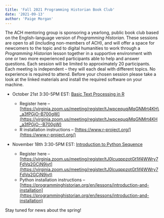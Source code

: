 ```yaml
---
title: 'Fall 2021 Programming Historian Book Club'
date: '2021-09-13'
author: 'Paige Morgan'
---
```

The ACH mentoring group is sponsoring a yearlong, public book club based on the English-language version of *Programming Historian.* These sessions are open to all (including non-members of ACH), and will offer a space for newcomers to the topic and to digital humanities to work through a *Programming Historian* lesson together in a supportive environment with one or two more experienced participants able to help and answer questions. Each session will be limited to approximately 20 participants. Each meeting is independent – they will each deal with different topics. No experience is required to attend. Before your chosen session please take a look at the linked materials and install the required software on your machine.

- October 21st 3:30-5PM EST: [Basic Text Processing in R](https://programminghistorian.org/en/lessons/basic-text-processing-in-r)
  - Register here – [https://virginia.zoom.us/meeting/register/tJwpcequqjMqGNMrt4KH\_a3fPGjO–B700gW](https://virginia.zoom.us/meeting/register/tJwpcequqjMqGNMrt4KH_a3fPGjO--B700gW)
  - R installation instructions – [https://www.r-project.org/](https://www.r-project.org/)

- November 18th 3:30-5PM EST: [Introduction to Python Sequence](https://programminghistorian.org/en/lessons/introduction-and-installation)
  - Register here – [https://virginia.zoom.us/meeting/register/tJ0lcuqppzotGt1if4WWry7FdVq2GCjN9jyt](https://virginia.zoom.us/meeting/register/tJ0lcuqppzotGt1if4WWry7FdVq2GCjN9jyt)
  - Python installation instructions – [https://programminghistorian.org/en/lessons/introduction-and-installation](https://programminghistorian.org/en/lessons/introduction-and-installation)

Stay tuned for news about the spring!